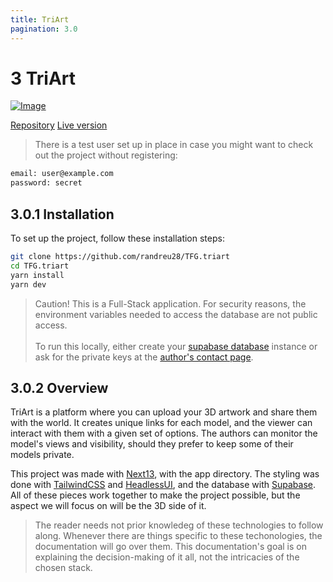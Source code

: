 ```yaml
---
title: TriArt
pagination: 3.0
---
```


# 3 TriArt

[![Image](/img/triart.png)](https://tfg-triart.vercel.app/)

<div class="flex justify-between w-full">
  <a href="https://github.com/randreu28/TFG.triart">Repository</a>
  <a href="https://tfg-triart.vercel.app/">Live version</a>
</div>

> There is a test user set up in place in case you might want to check out the project without registering:

```bash
email: user@example.com
password: secret
```

## 3.0.1 Installation

To set up the project, follow these installation steps:

```bash
git clone https://github.com/randreu28/TFG.triart
cd TFG.triart
yarn install
yarn dev
```

> Caution! This is a Full-Stack application. For security reasons, the environment variables needed to access the database are not public access.
> <br/> <br/>
> To run this locally, either create your [supabase database](https://supabase.com/) instance or ask for the private keys at the [author's contact page](https://www.randreu.dev/#contact-me).

## 3.0.2 Overview

TriArt is a platform where you can upload your 3D artwork and share them with the world. It creates unique links for each model, and the viewer can interact with them with a given set of options. The authors can monitor the model's views and visibility, should they prefer to keep some of their models private.

This project was made with [Next13](https://nextjs.org/), with the app directory. The styling was done with [TailwindCSS](https://tailwindcss.com/) and [HeadlessUI](https://headlessui.com/), and the database with [Supabase](https://supabase.com/). All of these pieces work together to make the project possible, but the aspect we will focus on will be the 3D side of it.

> The reader needs not prior knowledeg of these technologies to follow along. Whenever there are things specific to these techonologies, the documentation will go over them. This documentation's goal is on explaining the decision-making of it all, not the intricacies of the chosen stack.
